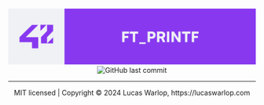 <p align="center">
  <a href="https://revealjs.com">
  <img src="./ressources/dark_banner_ft_printf.png" alt="readme banner ft_printf">
  </a>
  <br>
  <img alt="GitHub last commit" src="https://img.shields.io/github/last-commit/late9dev/42_printf">
</p>

--- 
<div align="center">
  MIT licensed | Copyright © 2024 Lucas Warlop, https://lucaswarlop.com
</div>
